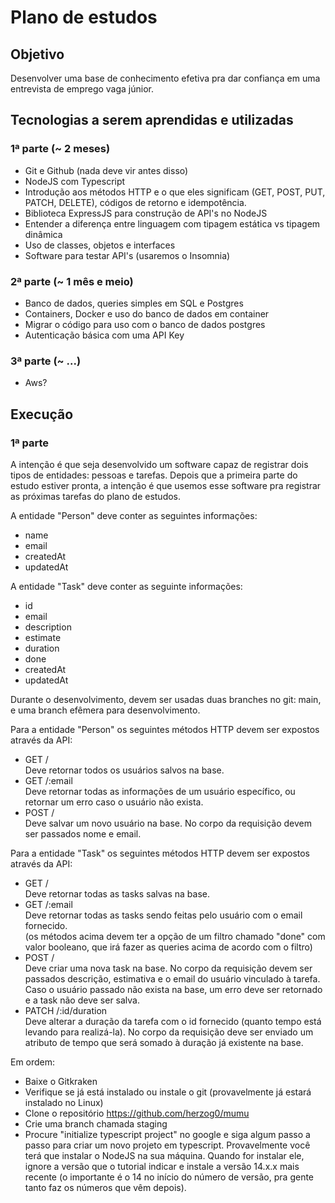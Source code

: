 # Plano de estudos

## Objetivo

Desenvolver uma base de conhecimento efetiva pra dar confiança em uma entrevista de emprego vaga júnior.

## Tecnologias a serem aprendidas e utilizadas

### 1ª parte (~ 2 meses)

- Git e Github (nada deve vir antes disso)
- NodeJS com Typescript
- Introdução aos métodos HTTP e o que eles significam (GET, POST, PUT, PATCH, DELETE), códigos de retorno e idempotência.
- Biblioteca ExpressJS para construção de API's no NodeJS
- Entender a diferença entre linguagem com tipagem estática vs tipagem dinâmica
- Uso de classes, objetos e interfaces
- Software para testar API's (usaremos o Insomnia)

### 2ª parte (~ 1 mês e meio)

- Banco de dados, queries simples em SQL e Postgres
- Containers, Docker e uso do banco de dados em container
- Migrar o código para uso com o banco de dados postgres
- Autenticação básica com uma API Key

### 3ª parte (~ ...)

- Aws?

## Execução

### 1ª parte

A intenção é que seja desenvolvido um software capaz de registrar dois tipos de entidades: pessoas e tarefas. Depois que a primeira parte do estudo estiver pronta, a intenção é que usemos esse software pra registrar as próximas tarefas do plano de estudos.

A entidade "Person" deve conter as seguintes informações:

- name
- email
- createdAt
- updatedAt

A entidade "Task" deve conter as seguinte informações:

- id
- email
- description
- estimate
- duration
- done
- createdAt
- updatedAt

Durante o desenvolvimento, devem ser usadas duas branches no git: main, e uma branch efêmera para desenvolvimento.

Para a entidade "Person" os seguintes métodos HTTP devem ser expostos através da API:

- GET /  
  Deve retornar todos os usuários salvos na base.
- GET /:email  
  Deve retornar todas as informações de um usuário específico, ou retornar um erro caso o usuário não exista.
- POST /  
  Deve salvar um novo usuário na base. No corpo da requisição devem ser passados nome e email.

Para a entidade "Task" os seguintes métodos HTTP devem ser expostos através da API:

- GET /  
  Deve retornar todas as tasks salvas na base.
- GET /:email  
  Deve retornar todas as tasks sendo feitas pelo usuário com o email fornecido.  
  (os métodos acima devem ter a opção de um filtro chamado "done" com valor booleano, que irá fazer as queries acima de acordo com o filtro)
- POST /  
  Deve criar uma nova task na base. No corpo da requisição devem ser passados descrição, estimativa e o email do usuário vinculado à tarefa. Caso o usuário passado não exista na base, um erro deve ser retornado e a task não deve ser salva.
- PATCH /:id/duration  
  Deve alterar a duração da tarefa com o id fornecido (quanto tempo está levando para realizá-la). No corpo da requisição deve ser enviado um atributo de tempo que será somado à duração já existente na base.

Em ordem:

- Baixe o Gitkraken
- Verifique se já está instalado ou instale o git (provavelmente já estará instalado no Linux)
- Clone o repositório https://github.com/herzog0/mumu
- Crie uma branch chamada staging
- Procure "initialize typescript project" no google e siga algum passo a passo para criar um novo projeto em typescript. Provavelmente você terá que instalar o NodeJS na sua máquina. Quando for instalar ele, ignore a versão que o tutorial indicar e instale a versão 14.x.x mais recente (o importante é o 14 no início do número de versão, pra gente tanto faz os números que vêm depois).
